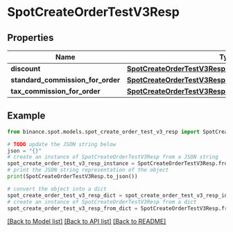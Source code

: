 # SpotCreateOrderTestV3Resp


## Properties

Name | Type | Description | Notes
------------ | ------------- | ------------- | -------------
**discount** | [**SpotCreateOrderTestV3RespDiscount**](SpotCreateOrderTestV3RespDiscount.md) |  | [optional] 
**standard_commission_for_order** | [**SpotCreateOrderTestV3RespStandardCommissionForOrder**](SpotCreateOrderTestV3RespStandardCommissionForOrder.md) |  | [optional] 
**tax_commission_for_order** | [**SpotCreateOrderTestV3RespStandardCommissionForOrder**](SpotCreateOrderTestV3RespStandardCommissionForOrder.md) |  | [optional] 

## Example

```python
from binance.spot.models.spot_create_order_test_v3_resp import SpotCreateOrderTestV3Resp

# TODO update the JSON string below
json = "{}"
# create an instance of SpotCreateOrderTestV3Resp from a JSON string
spot_create_order_test_v3_resp_instance = SpotCreateOrderTestV3Resp.from_json(json)
# print the JSON string representation of the object
print(SpotCreateOrderTestV3Resp.to_json())

# convert the object into a dict
spot_create_order_test_v3_resp_dict = spot_create_order_test_v3_resp_instance.to_dict()
# create an instance of SpotCreateOrderTestV3Resp from a dict
spot_create_order_test_v3_resp_from_dict = SpotCreateOrderTestV3Resp.from_dict(spot_create_order_test_v3_resp_dict)
```
[[Back to Model list]](../README.md#documentation-for-models) [[Back to API list]](../README.md#documentation-for-api-endpoints) [[Back to README]](../README.md)


